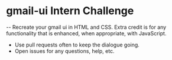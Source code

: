 # gmail-ui Intern Challenge
--
Recreate your gmail ui in HTML and CSS.  Extra credit is for any functionality that is enhanced, when appropriate, with JavaScript.

* Use pull requests often to keep the dialogue going.
* Open issues for any questions, help, etc.

